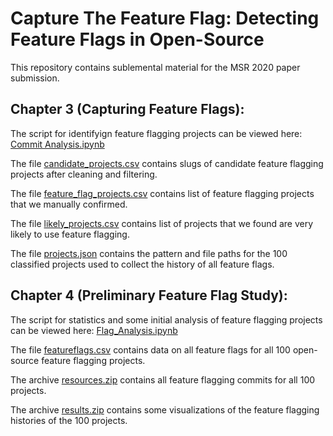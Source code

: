 # Capture The Feature Flag: Detecting Feature Flags in Open-Source
This repository contains sublemental material for the MSR 2020 paper submission.

## Chapter 3 (Capturing Feature Flags): 
The script for identifyign feature flagging projects can be viewed here: [Commit Analysis.ipynb](https://github.com/AnonymousMSRAuthor/CaptureTheFeatureFlag/blob/master/Commits%20Analysis.ipynb)

The file [candidate_projects.csv](https://github.com/AnonymousMSRAuthor/CaptureTheFeatureFlag/blob/master/candidate_projects.csv) contains slugs of candidate feature flagging projects after cleaning and filtering.

The file [feature_flag_projects.csv](https://github.com/AnonymousMSRAuthor/CaptureTheFeatureFlag/blob/master/feature_flag_projects.csv) contains list of feature flagging projects that we manually confirmed.

The file [likely_projects.csv](https://github.com/AnonymousMSRAuthor/CaptureTheFeatureFlag/blob/master/likely_projects.csv) contains list of projects that we found are very likely to use feature flagging.

The file [projects.json](https://github.com/AnonymousMSRAuthor/CaptureTheFeatureFlag/blob/master/projects.json) contains the pattern and file paths for the 100 classified projects used to collect the history of all feature flags. 

## Chapter 4 (Preliminary Feature Flag Study): 

The script for statistics and some initial analysis of feature flagging projects can be viewed here: [Flag_Analysis.ipynb](https://github.com/AnonymousMSRAuthor/CaptureTheFeatureFlag/blob/master/Flag_Analysis.ipynb)

The file [featureflags.csv](https://github.com/AnonymousMSRAuthor/CaptureTheFeatureFlag/blob/master/featureflags.csv) contains data on all feature flags for all 100 open-source feature flagging projects.

The archive [resources.zip](https://github.com/AnonymousMSRAuthor/CaptureTheFeatureFlag/blob/master/resources.zip) contains all feature flagging commits for all 100 projects.

The archive [results.zip](https://github.com/AnonymousMSRAuthor/CaptureTheFeatureFlag/blob/master/results.zip) contains some visualizations of the feature flagging histories of the 100 projects. 
